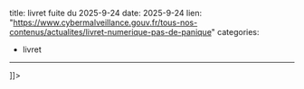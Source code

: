  
title: livret fuite du 2025-9-24
date: 2025-9-24
lien: "https://www.cybermalveillance.gouv.fr/tous-nos-contenus/actualites/livret-numerique-pas-de-panique"
categories:
  - livret
---

]]>

